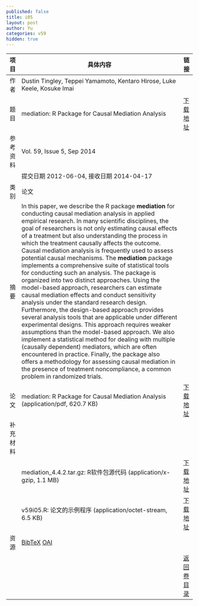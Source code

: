 ```yaml
---
published: false
title: i05
layout: post
author: Yu
categories: v59
hidden: true
---
```


| 项目 | 具体内容 | 链接 |
|---:|---|---|
| 作者 | Dustin Tingley, Teppei Yamamoto, Kentaro Hirose, Luke Keele, Kosuke Imai| |
| 题目 |mediation: R Package for Causal Mediation Analysis | [下载地址](http://www.jstatsoft.org/v59/i05/paper) |
| 参考资料 |Vol. 59, Issue 5, Sep 2014 | |
| | 提交日期 2012-06-04, 接收日期 2014-04-17| | 
| 类别 | 论文| |
| 摘要 |  In this paper, we describe the R package <b>mediation</b> for conducting causal mediation analysis in applied empirical research. In many scientific disciplines, the goal of researchers is not only estimating causal effects of a treatment but also understanding the process in which the treatment causally affects the outcome. Causal mediation analysis is frequently used to assess potential causal mechanisms. The <b>mediation</b> package implements a comprehensive suite of statistical tools for conducting such an analysis. The package is organized into two distinct approaches. Using the model-based approach, researchers can estimate causal mediation effects and conduct sensitivity analysis under the standard research design. Furthermore, the design-based approach provides several analysis tools that are applicable under different experimental designs. This approach requires weaker assumptions than the model-based approach. We also implement a statistical method for dealing with multiple (causally dependent) mediators, which are often encountered in practice. Finally, the package also offers a methodology for assessing causal mediation in the presence of treatment noncompliance, a common problem in randomized trials.| |
| 论文 | mediation: R Package for Causal Mediation Analysis  (application/pdf, 620.7 KB)| [下载地址](http://www.jstatsoft.org/v59/i05/paper) |
| 补充材料 | | |
| |mediation_4.4.2.tar.gz: R软件包源代码  (application/x-gzip, 1.1 MB)|  [下载地址](http://www.jstatsoft.org/v59/i05/supp/1) |
| |v59i05.R:               论文的示例程序  (application/octet-stream, 6.5 KB)|  [下载地址](http://www.jstatsoft.org/v59/i05/supp/2) |
| 资源 | [BibTeX](http://www.jstatsoft.org/v59/i05/bibtex) [OAI](http://www.jstatsoft.org/oai?verb=GetRecord&identifier=oai.jstatsoft/v59/i05&prefix=oai_dc)| |
| |  | [返回卷目录]({{site.baseurl}}/volume/v59.html) |